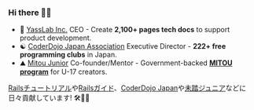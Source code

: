 ### Hi there 👋😆

- :japan: [YassLab Inc.](https://yasslab.jp/) CEO - Create **2,100+ pages tech docs** to support product development.
- :yin_yang: [CoderDojo Japan Association](https://coderdojo.jp/) Executive Director - **222+ free programming clubs** in Japan.
- :mountain: [Mitou Junior](https://jr.mitou.org/english) Co-founder/Mentor - Government-backed **[MITOU program](https://www.ipa.go.jp/english/about/about_2_3.html)** for U-17 creators.

[Railsチュートリアル](https://railstutorial.jp/)や[Railsガイド](https://railsguides.jp/)、[CoderDojo Japan](https://coderdojo.jp/)や[未踏ジュニア](https://jr.mitou.org/)などに日々貢献しています! 🛠💨✨
